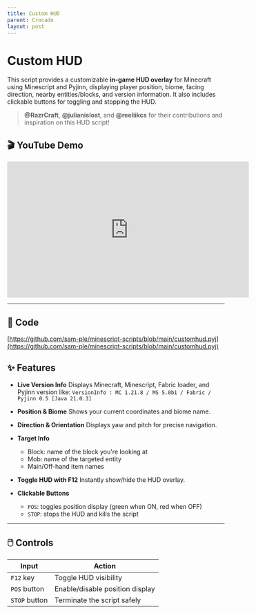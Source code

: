 ```yaml
---
title: Custom HUD
parent: Crocado
layout: post
---
```


# Custom HUD

This script provides a customizable **in-game HUD overlay** for Minecraft using Minescript and Pyjinn, displaying player position, biome, facing direction, nearby entities/blocks, and version information. It also includes clickable buttons for toggling and stopping the HUD.

> **@RazrCraft**, **@julianislost**, and **@reeliikcs** for their contributions and inspiration on this HUD script!

## 🎬 YouTube Demo

<iframe width="560" height="315" src="https://www.youtube.com/embed/eRIjfMdc_X0?si=lqpz8Ms9i_0ww1DJ&amp;start=31" title="YouTube video player" frameborder="0" allow="accelerometer; autoplay; clipboard-write; encrypted-media; gyroscope; picture-in-picture; web-share" referrerpolicy="strict-origin-when-cross-origin" allowfullscreen></iframe>

---

## 🧩 Code

[https://github.com/sam-ple/minescript-scripts/blob/main/customhud.pyj](https://github.com/sam-ple/minescript-scripts/blob/main/customhud.pyj)

## ✨ Features

* **Live Version Info**
  Displays Minecraft, Minescript, Fabric loader, and Pyjinn version like:
  `VersionInfo : MC 1.21.8 / MS 5.0b1 / Fabric / Pyjinn 0.5 [Java 21.0.3]`

* **Position & Biome**
  Shows your current coordinates and biome name.

* **Direction & Orientation**
  Displays yaw and pitch for precise navigation.

* **Target Info**

  * Block: name of the block you're looking at
  * Mob: name of the targeted entity
  * Main/Off-hand item names

* **Toggle HUD with F12**
  Instantly show/hide the HUD overlay.

* **Clickable Buttons**

  * `POS`: toggles position display (green when ON, red when OFF)
  * `STOP`: stops the HUD and kills the script

---

## 🖱️ Controls

| Input         | Action                          |
| ------------- | ------------------------------- |
| `F12` key     | Toggle HUD visibility           |
| `POS` button  | Enable/disable position display |
| `STOP` button | Terminate the script safely     |


